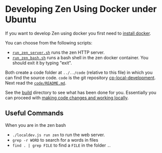 Developing Zen Using Docker under Ubuntu
========================================

If you want to develop Zen using docker you first need to [install docker](..).

You can choose from the following scripts:

- [`run_zen_server.sh`](./run_zen_server.sh) runs the zen HTTP server.
- [`run_zen_bash.sh`](./run_zen_bash.sh) runs a bash shell in the zen docker container. You should exit it by typing "exit".

Both create a code folder at `../../code` (relative to this file) in which you can find the source code. `code` is the git repository [cp-local-development](https://github.com/CoderDojo/cp-local-development). Next read the [`code/README.md`](https://github.com/CoderDojo/cp-local-development/blob/master/README.md). 

See the [build](../build) directory to see what has been done for you. Essentially you can proceed with [making code changes and working locally](https://github.com/CoderDojo/cp-local-development/blob/master/README.md#making-code-changes-and-working-locally).

Useful Commands
---------------

When you are in the zen bash
- `./localdev.js run zen` to run the web server.
- `grep -r WORD` to search for a words in files
- `find . | grep FILE` to find a `FILE` in the folder `.`.
